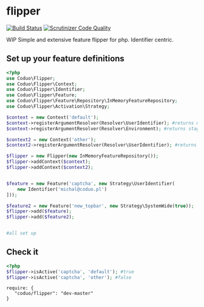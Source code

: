 flipper
====================
[![Build Status](https://travis-ci.org/coduo/flipper.svg?branch=master)](https://travis-ci.org/coduo/flipper)
[![Scrutinizer Code Quality](https://scrutinizer-ci.com/g/coduo/flipper/badges/quality-score.png?b=master)](https://scrutinizer-ci.com/g/coduo/flipper/?branch=master)


WIP
Simple and extensive feature flipper for php. Identifier centric.

## Set up your feature definitions

```php
<?php
use Coduo\Flipper;
use Coduo\Flipper\Context;
use Coduo\Flipper\Identifier;
use Coduo\Flipper\Feature;
use Coduo\Flipper\Feature\Repository\InMemoryFeatureRepository;
use Coduo\Flipper\Activation\Strategy;

$context = new Context('default');
$context->registerArgumentResolver(Resolver\UserIdentifier); #returns michal@coduo.pl
$context->registerArgumentResolver(Resolver\Environment); #returns staging

$context2 = new Context('other');
$context2->registerArgumentResolver(Resolver\UserIdentifier); #returns norbert@coduo.pl

$flipper = new Flipper(new InMemoryFeatureRepository());
$flipper->addContext($context);
$flipper->addContext($context2);


$feature = new Feature('captcha', new Strategy\UserIdentifier(
    new Identifier('michal@coduo.pl')
]));

$feature2 = new Feature('new_topbar', new Strategy\SystemWide(true));
$flipper->add($feature);
$flipper->add($feature2);


#all set up

```


## Check it
```php
<?php
$flipper->isActive('captcha', 'default'); #true
$flipper->isActive('captcha', 'other'); #false

```

```
require: {
   "coduo/flipper": "dev-master"
}
```
